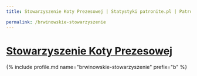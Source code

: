 ```yaml
---
title: Stowarzyszenie Koty Prezesowej | Statystyki patronite.pl | Patromierz

permalink: /brwinowskie-stowarzyszenie
---
```


# [Stowarzyszenie Koty Prezesowej](https://patronite.pl/brwinowskie-stowarzyszenie)

{% include profile.md name="brwinowskie-stowarzyszenie" prefix="b" %}
